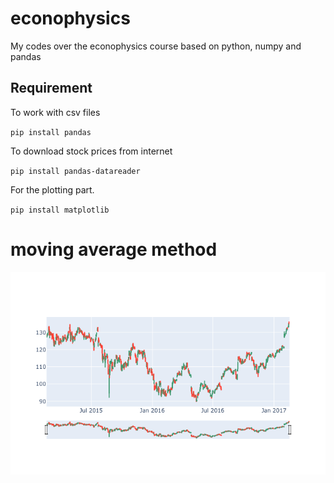 # econophysics
My codes over the econophysics course based on python, numpy and pandas

## Requirement
To work with csv files

`
pip install pandas
`

To download stock prices from internet

`
pip install pandas-datareader
`

For the plotting part.

`
pip install matplotlib
`
# moving average method
![AAPL](images/interactive.png)
